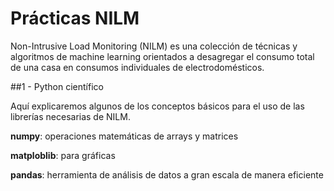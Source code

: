# Prácticas NILM

Non-Intrusive Load Monitoring (NILM) es una colección de técnicas y algoritmos de machine learning orientados a desagregar el consumo total de una casa en consumos individuales de electrodomésticos. 

##1 - Python científico 

Aquí explicaremos algunos de los conceptos básicos para el uso de las librerías necesarias de NILM. 


**numpy**: operaciones matemáticas de arrays y matrices 


**matploblib**: para gráficas 


**pandas**: herramienta de análisis de datos a gran escala de manera eficiente
